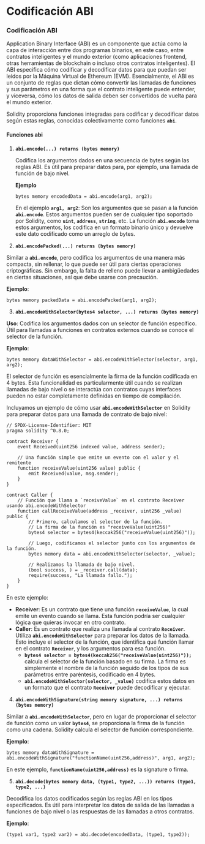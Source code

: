 # Codificación ABI

### Codificación ABI

Application Binary Interface (ABI) es un componente que actúa como la capa de interacción entre dos programas binarios, en este caso, entre contratos inteligentes y el mundo exterior (como aplicaciones frontend, otras herramientas de blockchain o incluso otros contratos inteligentes). El ABI especifica cómo codificar y decodificar datos para que puedan ser leídos por la Máquina Virtual de Ethereum (EVM). Esencialmente, el ABI es un conjunto de reglas que dictan cómo convertir las llamadas de funciones y sus parámetros en una forma que el contrato inteligente puede entender, y viceversa, cómo los datos de salida deben ser convertidos de vuelta para el mundo exterior.

Solidity proporciona funciones integradas para codificar y decodificar datos según estas reglas, conocidas colectivamente como funciones **`abi`**.

#### **Funciones abi**

1.  **`abi.encode(...) returns (bytes memory)`**

    Codifica los argumentos dados en una secuencia de bytes según las reglas ABI. Es útil para preparar datos para, por ejemplo, una llamada de función de bajo nivel.

    **Ejemplo**

    ```solidity
    bytes memory encodedData = abi.encode(arg1, arg2);
    ```

    En el ejemplo **`arg1, arg2`**: Son los argumentos que se pasan a la función **`abi.encode`**. Estos argumentos pueden ser de cualquier tipo soportado por Solidity, como **`uint`**, **`address`**, **`string`**, etc. La función **`abi.encode`** toma estos argumentos, los codifica en un formato binario único y devuelve este dato codificado como un arreglo de bytes.
2. **`abi.encodePacked(...) returns (bytes memory)`**

Similar a **`abi.encode`**, pero codifica los argumentos de una manera más compacta, sin rellenar, lo que puede ser útil para ciertas operaciones criptográficas. Sin embargo, la falta de relleno puede llevar a ambigüedades en ciertas situaciones, así que debe usarse con precaución.

**Ejemplo**:

```solidity
bytes memory packedData = abi.encodePacked(arg1, arg2);
```

3. **`abi.encodeWithSelector(bytes4 selector, ...) returns (bytes memory)`**

**Uso**: Codifica los argumentos dados con un selector de función específico. Útil para llamadas a funciones en contratos externos cuando se conoce el selector de la función.

**Ejemplo**:

```solidity
bytes memory dataWithSelector = abi.encodeWithSelector(selector, arg1, arg2);
```

El selector de función es esencialmente la firma de la función codificada en 4 bytes. Esta funcionalidad es particularmente útil cuando se realizan llamadas de bajo nivel o se interactúa con contratos cuyas interfaces pueden no estar completamente definidas en tiempo de compilación.

Incluyamos un ejemplo de cómo usar **`abi.encodeWithSelector`** en Solidity para preparar datos para una llamada de contrato de bajo nivel:

```solidity
// SPDX-License-Identifier: MIT
pragma solidity ^0.8.0;

contract Receiver {
    event Received(uint256 indexed value, address sender);

    // Una función simple que emite un evento con el valor y el remitente
    function receiveValue(uint256 value) public {
        emit Received(value, msg.sender);
    }
}

contract Caller {
    // Función que llama a `receiveValue` en el contrato Receiver usando abi.encodeWithSelector
    function callReceiveValue(address _receiver, uint256 _value) public {
        // Primero, calculamos el selector de la función.
        // La firma de la función es "receiveValue(uint256)"
        bytes4 selector = bytes4(keccak256("receiveValue(uint256)"));

        // Luego, codificamos el selector junto con los argumentos de la función.
        bytes memory data = abi.encodeWithSelector(selector, _value);

        // Realizamos la llamada de bajo nivel.
        (bool success, ) = _receiver.call(data);
        require(success, "La llamada fallo.");
    }
}
```

En este ejemplo:

* **Receiver**: Es un contrato que tiene una función **`receiveValue`**, la cual emite un evento cuando se llama. Esta función podría ser cualquier lógica que quieras invocar en otro contrato.
* **Caller**: Es un contrato que realiza una llamada al contrato **`Receiver`**. Utiliza **`abi.encodeWithSelector`** para preparar los datos de la llamada. Esto incluye el selector de la función, que identifica qué función llamar en el contrato **`Receiver`**, y los argumentos para esa función.
  * **`bytes4 selector = bytes4(keccak256("receiveValue(uint256)"));`** calcula el selector de la función basado en su firma. La firma es simplemente el nombre de la función seguido de los tipos de sus parámetros entre paréntesis, codificado en 4 bytes.
  * **`abi.encodeWithSelector(selector, _value)`** codifica estos datos en un formato que el contrato **`Receiver`** puede decodificar y ejecutar.

4. **`abi.encodeWithSignature(string memory signature, ...) returns (bytes memory)`**

Similar a **`abi.encodeWithSelector`**, pero en lugar de proporcionar el selector de función como un valor **`bytes4`**, se proporciona la firma de la función como una cadena. Solidity calcula el selector de función correspondiente.

**Ejemplo**:

```solidity
bytes memory dataWithSignature = abi.encodeWithSignature("functionName(uint256,address)", arg1, arg2);
```

En este ejemplo, **`functionName(uint256,address)`** es la signature o firma.

5. **`abi.decode(bytes memory data, (type1, type2, ...)) returns (type1, type2, ...)`**

Decodifica los datos codificados según las reglas ABI en los tipos especificados. Es útil para interpretar los datos de salida de las llamadas a funciones de bajo nivel o las respuestas de las llamadas a otros contratos.

**Ejemplo**:

```solidity
(type1 var1, type2 var2) = abi.decode(encodedData, (type1, type2));
```
